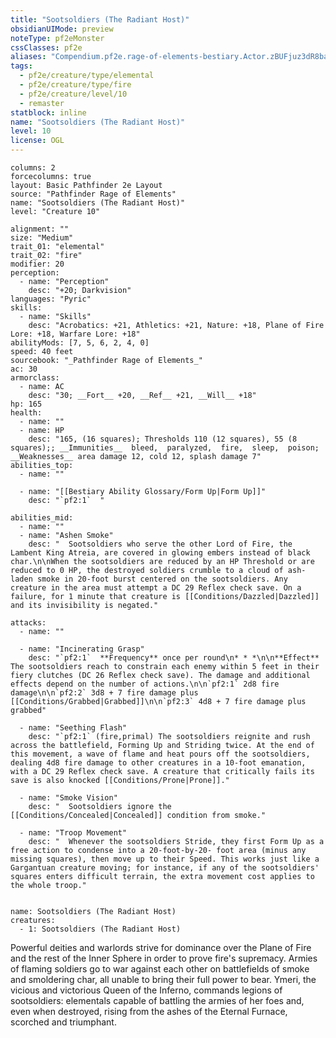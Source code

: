 ```yaml
---
title: "Sootsoldiers (The Radiant Host)"
obsidianUIMode: preview
noteType: pf2eMonster
cssClasses: pf2e
aliases: "Compendium.pf2e.rage-of-elements-bestiary.Actor.zBUFjuz3dR8bacee" 
tags:
  - pf2e/creature/type/elemental
  - pf2e/creature/type/fire
  - pf2e/creature/level/10
  - remaster
statblock: inline
name: "Sootsoldiers (The Radiant Host)"
level: 10
license: OGL
---
```


```statblock
columns: 2
forcecolumns: true
layout: Basic Pathfinder 2e Layout
source: "Pathfinder Rage of Elements"
name: "Sootsoldiers (The Radiant Host)"
level: "Creature 10"

alignment: ""
size: "Medium"
trait_01: "elemental"
trait_02: "fire"
modifier: 20
perception:
  - name: "Perception"
    desc: "+20; Darkvision"
languages: "Pyric"
skills:
  - name: "Skills"
    desc: "Acrobatics: +21, Athletics: +21, Nature: +18, Plane of Fire Lore: +18, Warfare Lore: +18"
abilityMods: [7, 5, 6, 2, 4, 0]
speed: 40 feet
sourcebook: "_Pathfinder Rage of Elements_"
ac: 30
armorclass:
  - name: AC
    desc: "30; __Fort__ +20, __Ref__ +21, __Will__ +18"
hp: 165
health:
  - name: ""
  - name: HP
    desc: "165, (16 squares); Thresholds 110 (12 squares), 55 (8 squares);; __Immunities__  bleed,  paralyzed,  fire,  sleep,  poison; __Weaknesses__ area damage 12, cold 12, splash damage 7"
abilities_top:
  - name: ""

  - name: "[[Bestiary Ability Glossary/Form Up|Form Up]]"
    desc: "`pf2:1`  "

abilities_mid:
  - name: ""
  - name: "Ashen Smoke"
    desc: "  Sootsoldiers who serve the other Lord of Fire, the Lambent King Atreia, are covered in glowing embers instead of black char.\n\nWhen the sootsoldiers are reduced by an HP Threshold or are reduced to 0 HP, the destroyed soldiers crumble to a cloud of ash-laden smoke in 20-foot burst centered on the sootsoldiers. Any creature in the area must attempt a DC 29 Reflex check save. On a failure, for 1 minute that creature is [[Conditions/Dazzled|Dazzled]] and its invisibility is negated."

attacks:
  - name: ""

  - name: "Incinerating Grasp"
    desc: "`pf2:1`  **Frequency** once per round\n* * *\n\n**Effect** The sootsoldiers reach to constrain each enemy within 5 feet in their fiery clutches (DC 26 Reflex check save). The damage and additional effects depend on the number of actions.\n\n`pf2:1` 2d8 fire damage\n\n`pf2:2` 3d8 + 7 fire damage plus [[Conditions/Grabbed|Grabbed]]\n\n`pf2:3` 4d8 + 7 fire damage plus grabbed"

  - name: "Seething Flash"
    desc: "`pf2:1` (fire,primal) The sootsoldiers reignite and rush across the battlefield, Forming Up and Striding twice. At the end of this movement, a wave of flame and heat pours off the sootsoldiers, dealing 4d8 fire damage to other creatures in a 10-foot emanation, with a DC 29 Reflex check save. A creature that critically fails its save is also knocked [[Conditions/Prone|Prone]]."

  - name: "Smoke Vision"
    desc: "  Sootsoldiers ignore the [[Conditions/Concealed|Concealed]] condition from smoke."

  - name: "Troop Movement"
    desc: "  Whenever the sootsoldiers Stride, they first Form Up as a free action to condense into a 20-foot-by-20- foot area (minus any missing squares), then move up to their Speed. This works just like a Gargantuan creature moving; for instance, if any of the sootsoldiers' squares enters difficult terrain, the extra movement cost applies to the whole troop."
 
```

```encounter-table
name: Sootsoldiers (The Radiant Host)
creatures:
  - 1: Sootsoldiers (The Radiant Host)
```



Powerful deities and warlords strive for dominance over the Plane of Fire and the rest of the Inner Sphere in order to prove fire's supremacy. Armies of flaming soldiers go to war against each other on battlefields of smoke and smoldering char, all unable to bring their full power to bear. Ymeri, the vicious and victorious Queen of the Inferno, commands legions of sootsoldiers: elementals capable of battling the armies of her foes and, even when destroyed, rising from the ashes of the Eternal Furnace, scorched and triumphant.

